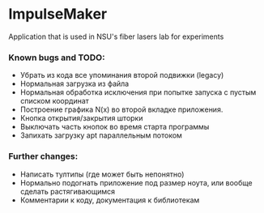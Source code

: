 # ImpulseMaker
 Application that is used in NSU's fiber lasers lab for experiments
 
 ### Known bugs and TODO:
* Убрать из кода все упоминания второй подвижки (legacy)
* Нормальная загрузка из файла
* Нормальная обработка исключения при попытке запуска с пустым списком координат
* Построение графика N(x) во второй вкладке приложения.
* Кнопка открытия/закрытия шторки
* Выключать часть кнопок во время старта программы
* Запихать загрузку apt параллельным потоком
 
 ### Further changes:
 * Написать тултипы (где может быть непонятно)
 * Нормально подогнать приложение под размер ноута, или вообще сделать растягивающимся
 * Комментарии к коду, документация к библиотекам

